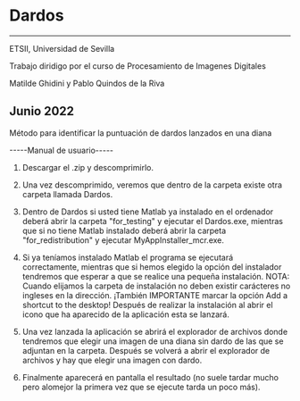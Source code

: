 # Dardos
-----
ETSII, Universidad de Sevilla

Trabajo diridigo por el curso de Procesamiento de Imagenes Digitales

Matilde Ghidini y Pablo Quindos de la Riva

Junio 2022
------

Método para identificar la puntuación de dardos lanzados en una diana 

-----Manual de usuario-----

1. Descargar el .zip y descomprimirlo.

2. Una vez descomprimido, veremos que dentro de la carpeta existe otra carpeta llamada Dardos.

3. Dentro de Dardos si usted tiene Matlab ya instalado en el ordenador deberá abrir la carpeta "for_testing" y ejecutar el Dardos.exe, mientras que si no tiene Matlab instalado deberá abrir la carpeta "for_redistribution" y ejecutar MyAppInstaller_mcr.exe.

4. Si ya teníamos instalado Matlab el programa se ejecutará correctamente, mientras que si hemos elegido la opción del instalador tendremos que esperar a que se realice una pequeña instalación. NOTA: Cuando elijamos la carpeta de instalación no deben existir carácteres no ingleses en la dirección. ¡También IMPORTANTE marcar la opción Add a shortcut to the desktop! Después de realizar la instalación al abrir el icono que ha aparecido de la aplicación esta se lanzará.

5. Una vez lanzada la aplicación se abrirá el explorador de archivos donde tendremos que elegir una imagen de una diana sin dardo de las que se adjuntan en la carpeta. Después se volverá a abrir el explorador de archivos y hay que elegir una imagen con dardo.

6. Finalmente aparecerá en pantalla el resultado (no suele tardar mucho pero alomejor la primera vez que se ejecute tarda un poco más).

